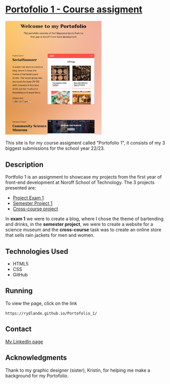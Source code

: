 # <a href="https://rydlande.github.io/Portofolio_1/">Portofolio 1 - Course assigment</a>

<a href="https://rydlande.github.io/Portofolio_1/">
<img src="./media/portofolio_img.png" alt="picture of how portofolio1 looks like when running" style="width:300px;"></a>

This site is for my course assigment called "Portofolio 1", it consists of my 3 biggest submissions for the school year 22/23.

## Description

Portfolio 1 is an assignment to showcase my projects from the first year of front-end development at Noroff School of Technology. The 3 projects presented are:

<ul>
    <li><a href="https://github.com/rydlande/Exam_1">Project Exam 1</a></li>
    <li><a href="https://github.com/rydlande/Semester_Project_1">Semester Project 1</a></li>
    <li><a href="https://github.com/rydlande/Cross-course_project">Cross-course project</a></li>
</ul>

In <b>exam 1</b> we were to create a blog, where I chose the theme of bartending and drinks, in the <b>semester project</b>, we were to create a website for a science museum and the <b>cross-course</b> task was to create an online store that sells rain jackets for men and women.

## Technologies Used

<ul>
    <li>HTML5</li>
    <li>CSS</li>
    <li>GitHub</li>
</ul>

## Running

To view the page, click on the link

    https://rydlande.github.io/Portofolio_1/

## Contact

<a href="https://www.linkedin.com/in/eirin-rydland-944b49210">My LinkedIn page</a>

## Acknowledgments

Thank to my graphic designer (sister), Kristin, for helping me make a background for my Portofolio.
